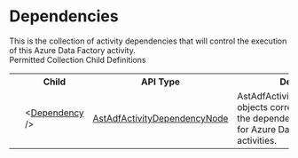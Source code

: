 # Dependencies

<div class="LanguageSummary"><div class ="SummaryItem">This is the collection of activity dependencies that will control the execution of this Azure Data Factory activity.</div></div><div class="SchemaBindingGroup"><div class="SchemaBindingGroupHeader">Permitted Collection Child Definitions</div><table id="SchemaBindingList" class="SchemaBindingList"><tbody><tr><th class="SchemaBindingIconColumnHeader">&nbsp;</th><th class="SchemaBindingNameColumnHeader">Child</th><th class="SchemaBindingTypeColumnHeader">API Type</th><th class="SchemaBindingSummaryColumnHeader">Description</th></tr><tr class="cd0"><td class="SchemaBindingIcon"><div class="NotRequired" /></td><td class="SchemaBindingName"><span class="punc">&lt;</span><a href=../api-reference/Varigence.Languages.Biml.DataFactory.AstAdfActivityDependencyNode.html">Dependency</a><span class="punc"> /&gt;</span></td><td class="SchemaBindingType"><a href="Varigence.Languages.Biml.DataFactory.AstAdfActivityDependencyNode.html">AstAdfActivityDependencyNode</a></td><td class="SchemaBindingSummary">AstAdfActivityDependencyNode objects correspond directly to the dependency specifications for Azure Data Factory activities.</td></tr></tbody></table></div>